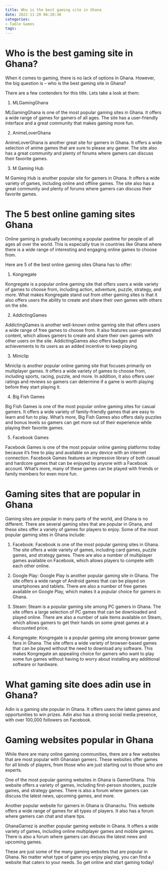 ```yaml
---
title: Who is the best gaming site in Ghana
date: 2022-11-20 06:20:30
categories:
- Table Games
tags:
---
```



#  Who is the best gaming site in Ghana?

When it comes to gaming, there is no lack of options in Ghana. However, the big question is – who is the best gaming site in Ghana?

There are a few contenders for this title. Lets take a look at them:

1. MLGamingGhana

MLGamingGhana is one of the most popular gaming sites in Ghana. It offers a wide range of games for gamers of all ages. The site has a user-friendly interface and a great community that makes gaming more fun.

2. AnimeLoverGhana

AnimeLoverGhana is another great site for gamers in Ghana. It offers a wide selection of anime games that are sure to please any gamer. The site also has a great community and plenty of forums where gamers can discuss their favorite games.

3. M Gaming Hub

M Gaming Hub is another popular site for gamers in Ghana. It offers a wide variety of games, including online and offline games. The site also has a great community and plenty of forums where gamers can discuss their favorite games.

#  The 5 best online gaming sites Ghana

Online gaming is gradually becoming a popular pastime for people of all ages all over the world. This is especially true in countries like Ghana where there is a wide range of interesting and engaging online games to choose from.

Here are 5 of the best online gaming sites Ghana has to offer:

1. Kongregate

Kongregate is a popular online gaming site that offers users a wide variety of games to choose from, including action, adventure, puzzle, strategy, and more. What makes Kongregate stand out from other gaming sites is that it also offers users the ability to create and share their own games with others on the site.

2. AddictingGames

AddictingGames is another well-known online gaming site that offers users a wide range of free games to choose from. It also features user-generated content, which allows gamers to create and share their own games with other users on the site. AddictingGames also offers badges and achievements to its users as an added incentive to keep playing.

3. Miniclip

Miniclip is another popular online gaming site that focuses primarily on multiplayer games. It offers a wide variety of games to choose from, including sports, racing, puzzle, and more. In addition, it also offers user ratings and reviews so gamers can determine if a game is worth playing before they start playing it.

4. Big Fish Games

Big Fish Games is one of the most popular online gaming sites for casual gamers. It offers a wide variety of family-friendly games that are easy to learn and fun to play. What’s more, Big Fish Games also offers daily puzzles and bonus levels so gamers can get more out of their experience while playing their favorite games.

5. Facebook Games

Facebook Games is one of the most popular online gaming platforms today because it’s free to play and available on any device with an internet connection. Facebook Games features an impressive library of both casual and hardcore games that can be enjoyed by anyone with a Facebook account. What’s more, many of these games can be played with friends or family members for even more fun.

#  Gaming sites that are popular in Ghana

Gaming sites are popular in many parts of the world, and Ghana is no different. There are several gaming sites that are popular in Ghana, and these sites offer a variety of games for players to enjoy. Some of the most popular gaming sites in Ghana include:

1. Facebook: Facebook is one of the most popular gaming sites in Ghana. The site offers a wide variety of games, including card games, puzzle games, and strategy games. There are also a number of multiplayer games available on Facebook, which allows players to compete with each other online.

2. Google Play: Google Play is another popular gaming site in Ghana. The site offers a wide range of Android games that can be played on smartphones and tablets. There are also a number of free games available on Google Play, which makes it a popular choice for gamers in Ghana.

3. Steam: Steam is a popular gaming site among PC gamers in Ghana. The site offers a large selection of PC games that can be downloaded and played online. There are also a number of sale items available on Steam, which allows gamers to get their hands on some great games at a discounted price.

4. Kongregate: Kongregate is a popular gaming site among browser game fans in Ghana. The site offers a wide variety of browser-based games that can be played without the need to download any software. This makes Kongregate an appealing choice for gamers who want to play some fun games without having to worry about installing any additional software or hardware.

#  What gaming site does adin use in Ghana?

Adin is a gaming site popular in Ghana. It offers users the latest games and opportunities to win prizes. Adin also has a strong social media presence, with over 100,000 followers on Facebook.

#  Gaming websites popular in Ghana

While there are many online gaming communities, there are a few websites that are most popular with Ghanaian gamers. These websites offer games for all kinds of players, from those who are just starting out to those who are experts.

One of the most popular gaming websites in Ghana is GamerGhana. This website offers a variety of games, including first-person shooters, puzzle games, and strategy games. There is also a forum where gamers can discuss the latest news, upcoming games, and more.

Another popular website for gamers in Ghana is Ghanachu. This website offers a wide range of games for all types of players. It also has a forum where gamers can chat and share tips.

GhanaGamez is another popular gaming website in Ghana. It offers a wide variety of games, including online multiplayer games and mobile games. There is also a forum where gamers can discuss the latest news and upcoming games.

These are just some of the many gaming websites that are popular in Ghana. No matter what type of game you enjoy playing, you can find a website that caters to your needs. So get online and start gaming today!